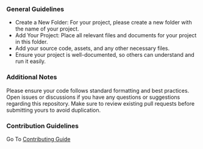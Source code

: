 ### General Guidelines

- Create a New Folder: For your project, please create a new folder with the name of your project.
- Add Your Project: Place all relevant files and documents for your project in this folder.
- Add your source code, assets, and any other necessary files.
- Ensure your project is well-documented, so others can understand and run it easily.

### Additional Notes
Please ensure your code follows standard formatting and best practices.
Open issues or discussions if you have any questions or suggestions regarding this repository.
Make sure to review existing pull requests before submitting yours to avoid duplication.

### Contribution  Guidelines

Go To [Contributing Guide](/CONTRIBUTING.md)